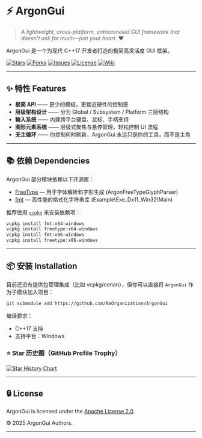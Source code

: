 # ⚡ ArgonGui

> *A lightweight, cross-platform, untrammeled GUI framework that doesn't ask for much—just your heart.* ❤️

ArgonGui 是一个为现代 C++17 开发者打造的极简高灵活度 GUI 框架。

[![Stars](https://img.shields.io/github/stars/NaOrganization/ArgonGui?style=flat)](https://github.com/NaOrganization/ArgonGui/issues)
[![Forks](https://img.shields.io/github/forks/NaOrganization/ArgonGui?style=flat)](https://github.com/NaOrganization/ArgonGui/forks)
[![Issues](https://img.shields.io/github/issues/NaOrganization/ArgonGui?style=flat)](https://github.com/NaOrganization/ArgonGui/issues)
[![License](https://img.shields.io/github/license/NaOrganization/ArgonGui?style=flat)](./LICENSE)
[![Wiki](https://img.shields.io/badge/Wiki-Available-blue?style=flat&logo=github&link=https://github.com/NaOrganization/ArgonGui/wiki)](https://github.com/NaOrganization/ArgonGui/wiki)

---

## ✨ 特性 Features

- **极简 API** —— 更少的模板，更接近硬件的控制感
- **层级架构设计** —— 分为 Global / Subsystem / Platform 三层结构
- **输入系统** —— 内建跨平台键盘、鼠标、手柄支持
- **图形元素系统** —— 层级式聚焦与悬停管理，轻松控制 UI 流程
- **无主循环** —— 你控制何时刷新，ArgonGui 永远只是你的工具，而不是主角

---

## 📚 依赖 Dependencies

ArgonGui 部分模块依赖以下开源库：

- [FreeType](https://freetype.org) — 用于字体解析和字形生成 (ArgonFreeTypeGlyphParser)
- [fmt](https://github.com/fmtlib/fmt) — 高性能的格式化字符串库 (Example\Exe_Dx11_Win32\Main)

推荐使用 [`vcpkg`](https://github.com/microsoft/vcpkg) 来安装依赖项：
```bash
vcpkg install fmt:x64-windows
vcpkg install freetype:x64-windows
vcpkg install fmt:x86-windows
vcpkg install freetype:x86-windows
```

---

## 📦 安装 Installation

目前还没有提供包管理集成（比如 vcpkg/conan），但你可以直接将 `ArgonGui` 作为子模块加入项目：

```bash
git submodule add https://github.com/NaOrganization/ArgonGui
```

编译要求：
- C++17 支持
- 支持平台：Windows

### ⭐ Star 历史图（GitHub Profile Trophy）

[![Star History Chart](https://api.star-history.com/svg?repos=NaOrganization/ArgonGui&type=Date)](https://www.star-history.com/#NaOrganization/ArgonGui&Date)

---

## 🔒 License

ArgonGui is licensed under the [Apache License 2.0](./LICENSE).

© 2025 ArgonGui Authors.

---
